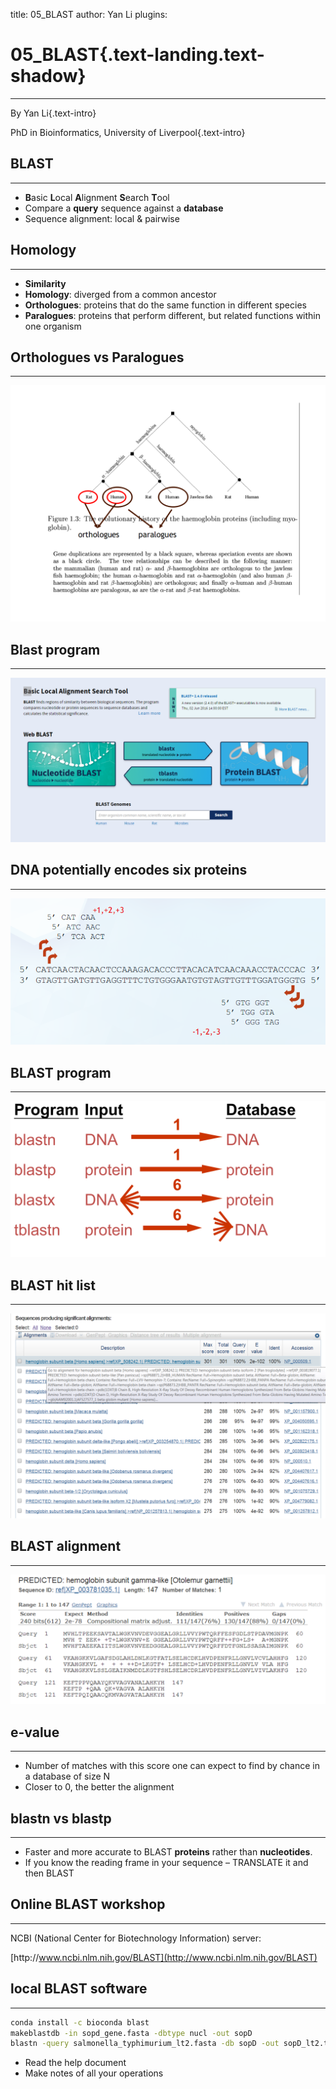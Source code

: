 title: 05_BLAST
author: Yan Li
plugins:

<slide class="bg-black-blue aligncenter" image="https://source.unsplash.com/C1HhAQrbykQ/ .dark">

# 05_BLAST{.text-landing.text-shadow}

---

By Yan Li{.text-intro}

PhD in Bioinformatics, University of Liverpool{.text-intro}

<slide class="bg-light aligncenter">

## BLAST

---

- **B**asic **L**ocal **A**lignment **S**earch **T**ool
- Compare a **query** sequence against a **database**
- Sequence alignment\: local & pairwise

<slide class="bg-light aligncenter">

## Homology

---

- **Similarity**
- **Homology**\: diverged from a common ancestor
- **Orthologues**\: proteins that do the same function in different species
- **Paralogues**\: proteins that perform different, but related functions within one organism

<slide class="bg-light aligncenter">

## **Orthologues** vs **Paralogues**

---

![homology](./public/homology.png)

<slide class="bg-light aligncenter">

## Blast program

---

![blast](./public/blast.png)

<slide class="bg-light aligncenter">

## DNA potentially encodes six proteins

---

![DNA_6_proteins](./public/DNA_6_proteins.png)

<slide class="bg-light aligncenter">

## BLAST program

---

![blast-program](./public/blast_programs.png)

<slide class="bg-light aligncenter">

## BLAST hit list

---

![blast_hit_list](./public/blast_hit_list.png)

<slide class="bg-light aligncenter">

## BLAST alignment

---

![blast_alignment](./public/blast_alignment.png)

<slide class="bg-light aligncenter">

## e-value

---

- Number of matches with this score one can expect to find by chance in a database of size N
- Closer to 0, the better the alignment

<slide class="bg-light aligncenter">

## blastn vs blastp

---

- Faster and more accurate to BLAST **proteins** rather than **nucleotides**. 
- If you know the reading frame in your sequence – TRANSLATE it and then BLAST

<slide class="bg-light aligncenter">

## Online BLAST workshop

---

NCBI (National Center for Biotechnology Information) server\:

[http\://www.ncbi.nlm.nih.gov/BLAST](http://www.ncbi.nlm.nih.gov/BLAST)

<slide class="size-70 bg-light aligncenter">

## local BLAST software

---

```sh
conda install -c bioconda blast
makeblastdb -in sopd_gene.fasta -dbtype nucl -out sopD
blastn -query salmonella_typhimurium_lt2.fasta -db sopD -out sopD_lt2.txt -outfmt 1
```

- Read the help document
- Make notes of all your operations
